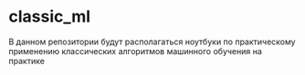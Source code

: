 # classic_ml

В данном репозитории будут располагаться ноутбуки по практическому применению классических алгоритмов машинного обучения на практике
